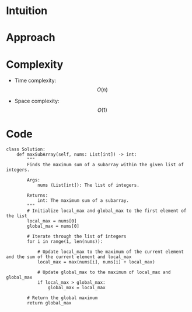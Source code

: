 # Intuition

<!-- Describe your first thoughts on how to solve this problem. -->

# Approach

<!-- Describe your approach to solving the problem. -->

# Complexity

- Time complexity: $$O(n)$$
<!-- Add your time complexity here, e.g. $$O(n)$$ -->

- Space complexity: $$O(1)$$
<!-- Add your space complexity here, e.g. $$O(n)$$ -->

# Code

```
class Solution:
    def maxSubArray(self, nums: List[int]) -> int:
        """
        Finds the maximum sum of a subarray within the given list of integers.

        Args:
            nums (List[int]): The list of integers.

        Returns:
            int: The maximum sum of a subarray.
        """
        # Initialize local_max and global_max to the first element of the list
        local_max = nums[0]
        global_max = nums[0]

        # Iterate through the list of integers
        for i in range(1, len(nums)):

            # Update local_max to the maximum of the current element and the sum of the current element and local_max
            local_max = max(nums[i], nums[i] + local_max)

            # Update global_max to the maximum of local_max and global_max
            if local_max > global_max:
                global_max = local_max

        # Return the global maximum
        return global_max
```
